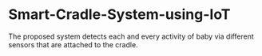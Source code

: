 # Smart-Cradle-System-using-IoT
The proposed system detects each and every activity of baby via different sensors that are attached to the cradle.
